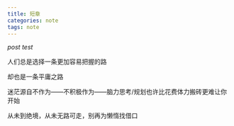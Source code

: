 ```yaml
---
title: 短章
categories: note
tags: note
---
```

*post test*

人们总是选择一条更加容易把握的路

却也是一条平庸之路

迷茫源自不作为——不积极作为——脑力思考/规划也许比花费体力搬砖更难让你开始

从未到绝境，从未无路可走，别再为懒惰找借口
